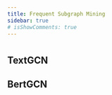 ```yaml
---
title: Frequent Subgraph Mining
sidebar: true
# isShowComments: true
---
```

# 
<ClientOnly>
<title-pv/>
</ClientOnly>


## TextGCN


## BertGCN




<ClientOnly>
  <leave/>
</ClientOnly/>
